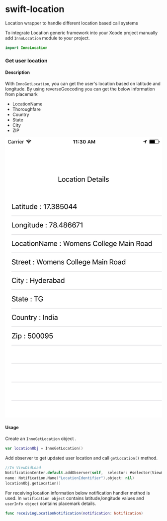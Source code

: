 # swift-location
Location wrapper to handle different location based call systems

To integrate Location generic framework into your Xcode project manually
add `InnoLocation` module to your project.

```swift
import InnoLocation
```
### Get user location
#### Description
With `InnoGetLocation`, you can get the user's location based on latitude and longitude. By using reverseGeocoding you can get the below information from placemark
* LocationName
* Thoroughfare
* Country
* State
* City
* ZIP

![InnoGetLocation Icon](Resources/InnoGetLocation.png "InnoGetLocation Icon")
#### Usage
Create an `InnoGetLocation` object .
```swift
var locationObj = InnoGetLocation()
```
Add observer to get updated user location and call `getLocation()` method.
```swift
//In ViewDidLoad
NotificationCenter.default.addObserver(self,  selector: #selector(ViewController.receivingLocationNotification(notification:)),
name: Notification.Name("LocationIdentifier"),object: nil)
locationObj.getLocation()
```
For receiving location information below notification handler method is used. In `notification object` contains latitude,longitude values and `userInfo object` contains placemark details.
```swift
func receivingLocationNotification(notification: Notification)
```
